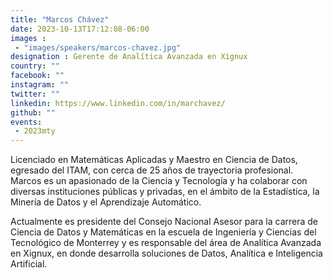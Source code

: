 ```yaml
---
title: "Marcos Chávez"
date: 2023-10-13T17:12:08-06:00
images : 
 - "images/speakers/marcos-chavez.jpg"
designation : Gerente de Analítica Avanzada en Xignux
country: ""
facebook: ""
instagram: ""
twitter: ""
linkedin: https://www.linkedin.com/in/marchavez/
github: ""
events: 
 - 2023mty
---
```


Licenciado en Matemáticas Aplicadas y Maestro en Ciencia de Datos, egresado del ITAM, con cerca de 25 años de trayectoria profesional. Marcos es un apasionado de la Ciencia y Tecnología y ha colaborar con diversas instituciones públicas y privadas, en el ámbito de la Estadística, la Minería de Datos y el Aprendizaje Automático.

Actualmente es presidente del Consejo Nacional Asesor para la carrera de Ciencia de Datos y Matemáticas en la escuela de Ingeniería y Ciencias del Tecnológico de Monterrey y es responsable del área de Analítica Avanzada en Xignux, en donde desarrolla soluciones de Datos, Analítica e Inteligencia Artificial.
